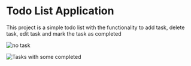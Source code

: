 # Todo List Application

This project is a simple todo list with the functionality to add task, delete task, edit task and mark the task as completed

![no task](https://user-images.githubusercontent.com/103492940/227302348-6c25d98e-5435-4663-a530-962af040877a.png)

![Tasks with some completed](https://user-images.githubusercontent.com/103492940/227302400-ab84fbb8-4418-4fbd-9355-7da811a8f58c.png)
